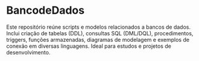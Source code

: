# BancodeDados
Este repositório reúne scripts e modelos relacionados a bancos de dados. Inclui criação de tabelas (DDL), consultas SQL (DML/DQL), procedimentos, triggers, funções armazenadas, diagramas de modelagem e exemplos de conexão em diversas linguagens. Ideal para estudos e projetos de desenvolvimento.
